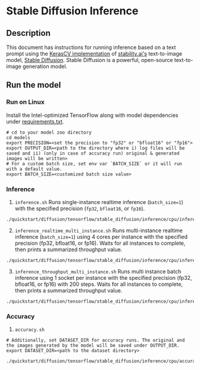 <!--- 0. Title -->
# Stable Diffusion Inference

<!-- 10. Description -->

## Description
This document has instructions for running inference based on a text prompt using the [KerasCV implementation](https://keras.io/guides/keras_cv/generate_images_with_stable_diffusion/) of [stability.ai's](https://stability.ai/) text-to-image model, [Stable Diffusion](https://github.com/CompVis/stable-diffusion). Stable Diffusion is a powerful, open-source text-to-image generation model.

## Run the model

### Run on Linux

Install the Intel-optimized TensorFlow along with model dependencies under [requirements.txt](../../../../../models/diffusion/tensorflow/stable_diffusion/inference/requirements.txt).

```
# cd to your model zoo directory
cd models
export PRECISION=<set the precision to "fp32" or "bfloat16" or "fp16">
export OUTPUT_DIR=<path to the directory where i) log files will be saved and ii) (only in case of accuracy run) original & generated images will be written>
# For a custom batch size, set env var `BATCH_SIZE` or it will run with a default value.
export BATCH_SIZE=<customized batch size value>
```

### Inference
1. `inference.sh`
Runs single-instance realtime inference (`batch_size=1`) with the specified precision (`fp32`, `bfloat16`, or `fp16`).
```
./quickstart/diffusion/tensorflow/stable_diffusion/inference/cpu/inference.sh
```

2. `inference_realtime_multi_instance.sh`
Runs multi-instance realtime inference (`batch_size=1`) using 4 cores per instance with the specified precision (fp32, bfloat16, or fp16). Waits for all instances to complete, then prints a summarized throughput value.
```
./quickstart/diffusion/tensorflow/stable_diffusion/inference/cpu/inference_realtime_multi_instance.sh
```

3. `inference_throughput_multi_instance.sh`
Runs multi instance batch inference using 1 socket per instance with the specified precision (fp32, bfloat16, or fp16) with 200 steps. Waits for all instances to complete, then prints a summarized throughput value.
```
./quickstart/diffusion/tensorflow/stable_diffusion/inference/cpu/inference_throughput_multi_instance.sh
```

### Accuracy

1. `accuracy.sh`
```
# Additionally, set DATASET_DIR for accuracy runs. The original and the images generated by the model will be saved under OUTPUT_DIR.
export DATASET_DIR=<path to the dataset directory>
```

```
./quickstart/diffusion/tensorflow/stable_diffusion/inference/cpu/accuracy.sh
```
